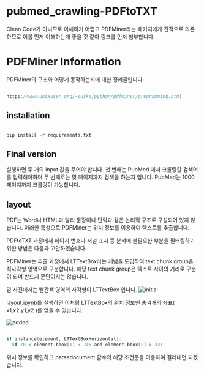 # pubmed_crawling-PDFtoTXT
Clean Code가 아니므로 이해하기 어렵고 PDFMiner라는 패키지에게 전적으로 의존하므로 이를 먼저 이해하는게 좋을 것 같아 링크를 먼저 첨부합니다. 

# PDFMiner Information
PDFMiner의 구조와 어떻게 동작하는지에 대한 정리글입니다. 
```c

https://www.unixuser.org/~euske/python/pdfminer/programming.html

```

## installation

```c

pip install -r requirements.txt

```
## Final version 
실행하면 두 개의 input 값을 주어야 합니다. 
첫 번째는 PubMed 에서 크롤링할 검색어를 입력해야하며 두 번째로는 몇 페이지까지 검색을 하는지 입니다. 
PubMed는 1000 페이지까지 크롤링이 가능합니다. 


## layout
PDF는 Word나 HTML과 달리 문장이나 단락과 같은 논리적 구조로 구성되어 있지 않습니다. 이러한 특성으로 PDFMiner는 위치 정보를 이용하여 텍스트를 추출합니다. 

 PDFtoTXT 과정에서 페이지 번호나 저널 표시 등 분석에 불필요한 부분을 필터링하기 위한 방법은 다음과 고안하였습니다. 
 
PDFMiner는 추출 과정에서 LTTextBox라는 개념을 도입하여 text chunk group을 직사각형 영역으로 구분합니다. 
해당 text chunk group은 텍스트 사이의 거리로 구분이 되며 반드시 문단이지는 않습니다.

밑 사진에서는 빨간색 영역의 사각형이 LTTextBox 입니다. 
![initial](https://user-images.githubusercontent.com/84623098/154981111-506e1b76-7e99-40ee-ab72-2a3017ebd7a3.png)

layout.ipynb를 실행하면 이처럼 LTTextBox의 위치 정보인 총 4개의 좌표( x1,x2,y1,y2 )를 얻을 수 있습니다.

![added](https://user-images.githubusercontent.com/84623098/154982604-35c462df-c39b-463a-88cd-d54dd533b338.png)
```c

if instance(element, LTTextBoxHorizontal):
  if 70 < element.bbox[1] < 745 and element.bbox[2] > 33:

```

위치 정보를 확인하고 parsedocument 함수의 해당 조건문을 이용하여 걸러내면 되겠습니다. 



